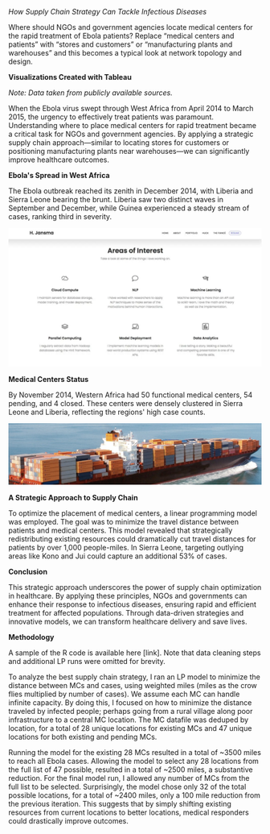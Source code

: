 *How Supply Chain Strategy Can Tackle Infectious Diseases*

Where should NGOs and government agencies locate medical centers for the rapid treatment of Ebola patients? Replace “medical centers and patients” with “stores and customers” or “manufacturing plants and warehouses” and this becomes a typical look at network topology and design. 

**Visualizations Created with Tableau** 

*Note: Data taken from publicly available sources.*

When the Ebola virus swept through West Africa from April 2014 to March 2015, the urgency to effectively treat patients was paramount. Understanding where to place medical centers for rapid treatment became a critical task for NGOs and government agencies. By applying a strategic supply chain approach—similar to locating stores for customers or positioning manufacturing plants near warehouses—we can significantly improve healthcare outcomes.

**Ebola's Spread in West Africa**

The Ebola outbreak reached its zenith in December 2014, with Liberia and Sierra Leone bearing the brunt. Liberia saw two distinct waves in September and December, while Guinea experienced a steady stream of cases, ranking third in severity.

![Timeline of Outbreaks by Country](./images/example_image.png)


**Medical Centers Status**

By November 2014, Western Africa had 50 functional medical centers, 54 pending, and 4 closed. These centers were densely clustered in Sierra Leone and Liberia, reflecting the regions' high case counts. 

![Map of Western Africa](./assets/tanker_image.png)


**A Strategic Approach to Supply Chain**

To optimize the placement of medical centers, a linear programming model was employed. The goal was to minimize the travel distance between patients and medical centers. This model revealed that strategically redistributing existing resources could dramatically cut travel distances for patients by over 1,000 people-miles. In Sierra Leone, targeting outlying areas like Kono and Jui could capture an additional 53% of cases.

**Conclusion**

This strategic approach underscores the power of supply chain optimization in healthcare. By applying these principles, NGOs and governments can enhance their response to infectious diseases, ensuring rapid and efficient treatment for affected populations. Through data-driven strategies and innovative models, we can transform healthcare delivery and save lives.


**Methodology**

A sample of the R code is available here [link]. Note that data cleaning steps and additional LP runs were omitted for brevity. 

To analyze the best supply chain strategy, I ran an LP model to minimize the distance between MCs and cases, using weighted miles (miles as the crow flies multiplied by number of cases). We assume each MC can handle infinite capacity. By doing this, I focused on how to minimize the distance traveled by infected people; perhaps going from a rural village along poor infrastructure to a central MC location. The MC datafile was deduped by location, for a total of 28 unique locations for existing MCs and 47 unique locations for both existing and pending MCs.

Running the model for the existing 28 MCs resulted in a total of ~3500 miles to reach all Ebola cases. Allowing the model to select any 28 locations from the full list of 47 possible, resulted in a total of ~2500 miles, a substantive reduction. For the final model run, I allowed any number of MCs from the full list to be selected. Surprisingly, the model chose only 32 of the total possible locations, for a total of ~2400 miles, only a 100 mile reduction from the previous iteration. This suggests that by simply shifting existing resources from current locations to better locations, medical responders could drastically improve outcomes. 

